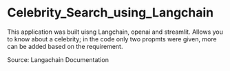 # Celebrity_Search_using_Langchain

This application was built uisng Langchain, openai and streamlit.
Allows you to know about a celebrity; in the code only two propmts were given, more can be added based on the requirement.

Source: Langachain Documentation
